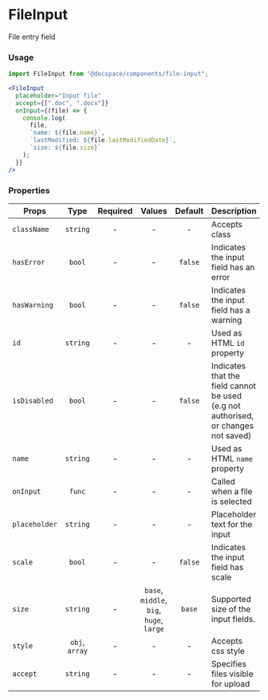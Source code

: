 # FileInput

File entry field

### Usage

```js
import FileInput from "@docspace/components/file-input";
```

```jsx
<FileInput
  placeholder="Input file"
  accept={[".doc", ".docx"]}
  onInput={(file) => {
    console.log(
      file,
      `name: ${file.name}`,
      `lastModified: ${file.lastModifiedDate}`,
      `size: ${file.size}`
    );
  }}
/>
```

### Properties

| Props         |      Type      | Required |                  Values                  | Default | Description                                                                        |
| ------------- | :------------: | :------: | :--------------------------------------: | :-----: | ---------------------------------------------------------------------------------- |
| `className`   |    `string`    |    -     |                    -                     |    -    | Accepts class                                                                      |
| `hasError`    |     `bool`     |    -     |                    -                     | `false` | Indicates the input field has an error                                             |
| `hasWarning`  |     `bool`     |    -     |                    -                     | `false` | Indicates the input field has a warning                                            |
| `id`          |    `string`    |    -     |                    -                     |    -    | Used as HTML `id` property                                                         |
| `isDisabled`  |     `bool`     |    -     |                    -                     | `false` | Indicates that the field cannot be used (e.g not authorised, or changes not saved) |
| `name`        |    `string`    |    -     |                    -                     |    -    | Used as HTML `name` property                                                       |
| `onInput`     |     `func`     |    -     |                    -                     |    -    | Called when a file is selected                                                     |
| `placeholder` |    `string`    |    -     |                    -                     |    -    | Placeholder text for the input                                                     |
| `scale`       |     `bool`     |    -     |                    -                     | `false` | Indicates the input field has scale                                                |
| `size`        |    `string`    |    -     | `base`, `middle`, `big`, `huge`, `large` | `base`  | Supported size of the input fields.                                                |
| `style`       | `obj`, `array` |    -     |                    -                     |    -    | Accepts css style                                                                  |
| `accept`      |    `string`    |    -     |                    -                     |    -    | Specifies files visible for upload                                                 |
